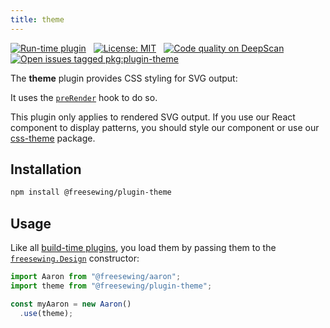 ```yaml
---
title: theme
---
```


[![Run-time plugin](https://img.shields.io/badge/Type-run--time-lime.svg)](/plugins) &nbsp; [![License: MIT](https://img.shields.io/npm/l/@freesewing/plugin-theme.svg?label=License)](https://www.npmjs.com/package/@freesewing/plugin-theme) &nbsp; [![Code quality on DeepScan](https://deepscan.io/api/teams/2114/projects/2993/branches/23256/badge/grade.svg)](https://deepscan.io/dashboard#view=project&tid=2114&pid=2993&bid=23256) &nbsp; [![Open issues tagged pkg:plugin-theme](https://img.shields.io/github/issues/freesewing/freesewing/pkg:plugin-theme.svg?label=Issues)](https://github.com/freesewing/freesewing/issues?q=is%3Aissue+is%3Aopen+label%3Apkg%3Aplugin-theme)

The **theme** plugin provides CSS styling for SVG output:

<Example pattern="rendertest" part="test" caption="An example of the styles provided by this plugin" design={false} />

It uses the [`preRender`](/plugins#prerender) hook to do so.

<Note>

This plugin only applies to rendered SVG output. If you use our React component to display
patterns, you should style our component or use our [css-theme](/reference/packages/css-theme) package.

</Note>

## Installation

```bash
npm install @freesewing/plugin-theme
```

## Usage

Like all [build-time plugins](/guides/plugins/#build-time-plugins), you load them by passing them to the [`freesewing.Design`](/reference/api#design) constructor:

```js
import Aaron from "@freesewing/aaron";
import theme from "@freesewing/plugin-theme";

const myAaron = new Aaron()
  .use(theme);
```

